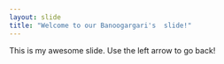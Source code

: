 ```yaml
---
layout: slide
title: "Welcome to our Banoogargari's  slide!"
---
```

This is my awesome slide.
Use the left arrow to go back!
